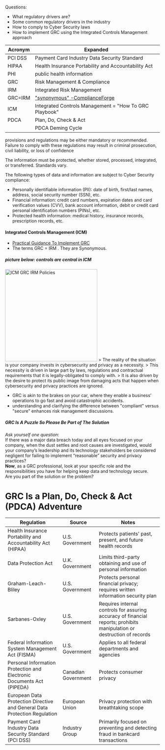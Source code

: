 Questions:
- What regulatory drivers are?
- Some common regulatory drivers in the industry
- How to comply to Cyber Security laws
- How to implement GRC using the Integrated Controls Management approach

|Acronym|Expanded
|-|-|
|PCI DSS|Payment Card Industry Data Security Standard|
|HIPAA| Health Insurance Portability and Accountability Act|
| PHI|public health information|
|GRC|Risk Management & Compliance|
|IRM|Integrated Risk Management|
|GRC=IRM| ["synonymous" -ComplianceForge](https://complianceforge.com/governance-risk-compliance-grc/) |
|ICM| Integrated Controls Management = "How To GRC Playbook"|
|PDCA| Plan, Do, Check & Act|
||PDCA Deming Cycle|

provisions and regulations may be either mandatory or recommended. \
Failure to comply with these regulations may result in criminal prosecution, civil liability, or loss of confidence

The information must be protected, whether stored, processed, integrated, or transferred. Standards vary.

The following types of data and information are subject to Cyber Security compliance:

- Personally identifiable information (PII): date of birth, first/last names, address, social security number (SSN), etc.
- Financial information: credit card numbers, expiration dates and card verification values (CVV), bank account information, debit or credit card personal identification numbers (PINs), etc.
- Protected health information: medical history, insurance records, prescription records, etc.

#### Integrated Controls Management (ICM)
- [Practical Guidance To Implement GRC](https://complianceforge.com/governance-risk-compliance-grc/)
- The terms GRC = IRM . They are Synonymous.

##### picture below:  controls are central in ICM
<img src="https://content.complianceforge.com/graphics/icm-grc-irm-policies-standards-procedures-controls-risks-threats.jpg" alt="ICM GRC IRM Policies" width="300" height="auto">
> The reality of the situation is your company invests in cybersecurity and privacy as a necessity.
> This necessity is driven in large part by laws, regulations and contractual requirements that it is legally-obligated to comply with.
>  It is also driven by the desire to protect its public image from damaging acts that happen when cybersecurity and privacy practices are ignored.

- GRC is akin to the brakes on your car, where they enable a business’ operations to go fast and avoid catastrophic accidents.
- understanding and clarifying the difference between "compliant" versus "secure" enhances risk management discussions.

##### GRC Is A Puzzle So Please Be Part of The Solution
_Ask yourself one question_: \
If there was a major data breach today and all eyes focused on your company, when the dust settles and root causes are investigated, would your company’s leadership and its technology stakeholders be considered negligent for failing to implement “reasonable” security and privacy practices? \
__Now__, as a GRC professional, look at your specific role and the responsibilities you have for helping keep data and technology secure. \
Are you part of the solution or the problem?


# GRC Is a Plan, Do, Check & Act (PDCA) Adventure 











| Regulation                              | Source          | Notes                                                                                  |
|-----------------------------------------|-----------------|----------------------------------------------------------------------------------------|
| Health Insurance Portability and Accountability Act (HIPAA) | U.S. Government | Protects patients' past, present, and future health records                             |
| Data Protection Act                     | U.K. Government | Limits third-party obtaining and use of personal information                           |
| Graham-Leach-Bliley                     | U.S. Government | Protects personal financial privacy; requires written information security plan       |
| Sarbanes-Oxley                          | U.S. Government | Requires internal controls for assuring accuracy of financial reports; prohibits manipulation or destruction of records |
| Federal Information System Management Act (FISMA)             | U.S. Government | Applies to all federal departments and agencies                   |
| Personal Information Protection and Electronic Documents Act (PIPEDA) | Canadian Government | Protects consumer privacy                                        |
| European Data Protection Directive and General Data Protection Regulation | European Union  | Privacy protection with breathtaking scope                        |
| Payment Card Industry Data Security Standard (PCI DSS)        | Industry Group  | Primarily focused on preventing and detecting fraud in bankcard transactions |
